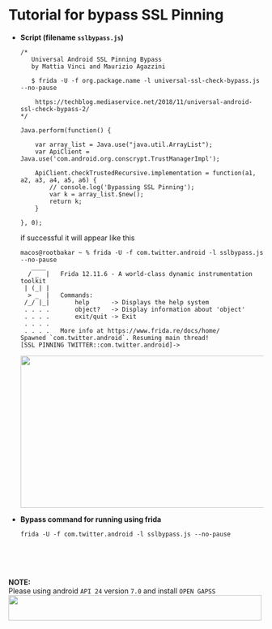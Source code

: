 # Tutorial for bypass SSL Pinning

* **Script (filename `sslbypass.js`)**

  ```
  /* 
     Universal Android SSL Pinning Bypass
     by Mattia Vinci and Maurizio Agazzini 

     $ frida -U -f org.package.name -l universal-ssl-check-bypass.js --no-pause

      https://techblog.mediaservice.net/2018/11/universal-android-ssl-check-bypass-2/
  */

  Java.perform(function() {

      var array_list = Java.use("java.util.ArrayList");
      var ApiClient = Java.use('com.android.org.conscrypt.TrustManagerImpl');

      ApiClient.checkTrustedRecursive.implementation = function(a1, a2, a3, a4, a5, a6) {
          // console.log('Bypassing SSL Pinning');
          var k = array_list.$new();
          return k;
      }

  }, 0);
  ```
  
  if successful it will appear like this
  
  ```
  macos@rootbakar ~ % frida -U -f com.twitter.android -l sslbypass.js --no-pause
     ____
    / _  |   Frida 12.11.6 - A world-class dynamic instrumentation toolkit
   | (_| |
    > _  |   Commands:
   /_/ |_|       help      -> Displays the help system
   . . . .       object?   -> Display information about 'object'
   . . . .       exit/quit -> Exit
   . . . .
   . . . .   More info at https://www.frida.re/docs/home/
  Spawned `com.twitter.android`. Resuming main thread!                    
  [SSL PINNING TWITTER::com.twitter.android]->  
  ```
  
  <img src="http://cdn-file.progress28.com/ssl-pinning.png" width="500px" height="300px" />    
      
  
* **Bypass command for running using frida**

  ```frida -U -f com.twitter.android -l sslbypass.js --no-pause```
  
<br><br><br>  
  
**NOTE:**<br>
Please using android `API 24` version `7.0` and install `OPEN GAPSS`<br>
<img src="http://cdn-file.progress28.com/genymotion.png" width="500px" height="50px" /> 
